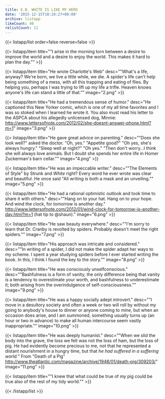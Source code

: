 ```yaml
---
title: E.B. WHITE IS LIKE MY HERO
date: '2015-12-15T18:28:27+00:00'
archive: listapp
likeCount: 40
relistCount: 11
---
```


<!--more-->

{{< listapp/list order=false reverse=false >}}

   {{< listapp/item title="\"I arise in the morning torn between a desire to improve the world and a desire to enjoy the world. This makes it hard to plan the day.\"" >}}

   {{< listapp/item title="He wrote Charlotte's Web"
      desc="\"What's a life, anyway? We're born, we live a little while, we die. A spider's life can't help being something of a mess, with all this trapping and eating of flies. By helping you, perhaps I was trying to lift up my life a trifle. Heaven knows anyone's life can stand a little of that.\""
      image="2.png" >}}

   {{< listapp/item title="He had a tremendous sense of humor."
      desc="He captioned this New Yorker comic, which is one of my all time favorites and I was so stoked when I learned he wrote it. You also must read his letter to the ASPCA about his allegedly unlicensed dog, Minnie: http://www.lettersofnote.com/2012/02/she-doesnt-answer-phone.html?m=1"
      image="3.png" >}}

   {{< listapp/item title="He gave great advice on parenting."
      desc="\"Does she look well?\" asked the doctor. \"Oh, yes.\" \"Appetite good?\" \"Oh yes, she's always hungry.\" \"Sleep well at night?\" \"Oh yes.\" \"Then don't worry…I think she will always love animals. But I doubt she spends her entire life in Homer Zuckerman's barn cellar.\""
      image="4.png" >}}

   {{< listapp/item title="He was an impeccable writer."
      desc="\"The Elements of Style\" by Strunk and *White* right? Every word he ever wrote was clear and beautiful. He once said \"All writing is both a mask and an unveiling.\""
      image="5.png" >}}

   {{< listapp/item title="He had a rational optimistic outlook and took time to share it with others."
      desc="\"Hang on to your hat. Hang on to your hope. And wind the clock, for tomorrow is another day.\" http://www.lettersofnote.com/2012/01/wind-clock-for-tomorrow-is-another-day.html?m=1 (hat tip to @shaun)."
      image="6.png" >}}

   {{< listapp/item title="He saw beauty everywhere."
      desc="\"I'm sorry to learn that Dr. Cranby is revolted by spiders. Probably doesn't meet the right spiders.\""
      image="7.png" >}}

   {{< listapp/item title="His approach was intricate and considered."
      desc="\"In writing of a spider, I did not make the spider adapt her ways to my scheme. I spent a year studying spiders before I ever started writing the book. In this, I think I found the key to the story.\""
      image="8.png" >}}

   {{< listapp/item title="He was consciously unselfconscious."
      desc="\"Bashfulness is a form of vanity, the only difference being that vanity is a tendency to overestimate your worth, and bashfulness to underestimate it; both arising from the overindulgence of self-consciousness.\""
      image="9.png" >}}

   {{< listapp/item title="He was a happy socially adept introvert."
      desc="\"I move in a desultory society and often a week or two will roll by without my going to anybody's house to dinner or anyone coming to mine, but when an occasion does arise, and I am summoned, something usually turns up (an hour or two in advance) to make all human intercourse seem vastly inappropriate.\""
      image="10.png" >}}

   {{< listapp/item title="He was deeply humanist."
      desc="\"When we slid the body into the grave, the loss we felt was not the loss of ham, but the loss of pig. He had evidently become precious to me, not that he represented a distant nourishment in a hungry time, but that *he had suffered in a suffering world.*\" From \"Death of a Pig\" http://www.theatlantic.com/magazine/archive/1948/01/death-pig/309203/"
      image="11.png" >}}

   {{< listapp/item title="\"I knew that what could be true of my pig could be true also of the rest of my tidy world.\"" >}}

{{< /listapp/list >}}
